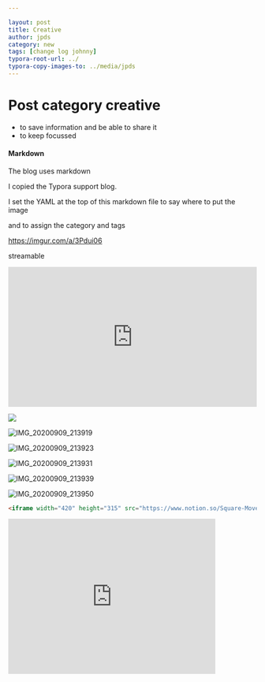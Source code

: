 ```yaml
---

layout: post
title: Creative
author: jpds
category: new
tags: [change log johnny]
typora-root-url: ../
typora-copy-images-to: ../media/jpds
---
```


# Post category creative

- to save information and be able to share it
- to keep focussed

#### Markdown

The blog uses markdown 

I copied the Typora support blog.

I set the YAML at the top of this markdown file to say where to put the image

and to assign the category and tags

https://imgur.com/a/3Pdui06

streamable 

<div style="width:100%;height:0px;position:relative;padding-bottom:56.250%;"><iframe src="https://streamable.com/e/cyqm4v" frameborder="0" width="100%" height="100%" allowfullscreen style="width:100%;height:100%;position:absolute;left:0px;top:0px;overflow:hidden;"></iframe></div>

![](/media/jpds/IMG_20200909_213912.jpg)

![IMG_20200909_213919](/media/jpds/IMG_20200909_213919.jpg)

![IMG_20200909_213923](/media/jpds/IMG_20200909_213923.jpg)

![IMG_20200909_213931](/media/jpds/IMG_20200909_213931.jpg)

![IMG_20200909_213939](/media/jpds/IMG_20200909_213939.jpg)

![IMG_20200909_213950](/media/jpds/IMG_20200909_213950.jpg)

```html
<iframe width="420" height="315" src="https://www.notion.so/Square-Moves-9be473184564487ea195a71161de0acc" frameborder="0" allowfullscreen></iframe>
```

<iframe width="420" height="315" src="https://imgur.com/a/3Pdui06" frameborder="0" allowfullscreen></iframe>